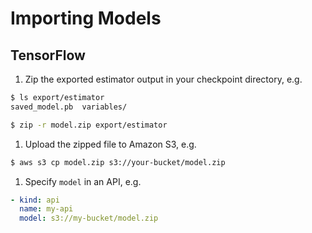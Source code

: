 # Importing Models

## TensorFlow

1. Zip the exported estimator output in your checkpoint directory, e.g.

```bash
$ ls export/estimator
saved_model.pb  variables/

$ zip -r model.zip export/estimator
```

1. Upload the zipped file to Amazon S3, e.g.

```bash
$ aws s3 cp model.zip s3://your-bucket/model.zip
```

1. Specify `model` in an API, e.g.

```yaml
- kind: api
  name: my-api
  model: s3://my-bucket/model.zip
```
